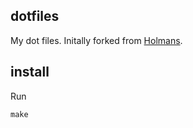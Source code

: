 ## dotfiles
My dot files. Initally forked from [Holmans](https://github.com/holman/dotfiles).

## install
Run
```
make
```
